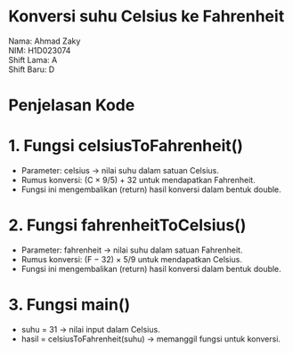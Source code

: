 # Konversi suhu Celsius ke Fahrenheit
Nama: Ahmad Zaky <br>
NIM: H1D023074 <br>
Shift Lama: A <br>
Shift Baru: D

# Penjelasan Kode
# 1. Fungsi celsiusToFahrenheit()
- Parameter: celsius → nilai suhu dalam satuan Celsius. <br>
- Rumus konversi: (C × 9/5) + 32 untuk mendapatkan Fahrenheit. <br>
- Fungsi ini mengembalikan (return) hasil konversi dalam bentuk double.

# 2. Fungsi fahrenheitToCelsius()
- Parameter: fahrenheit → nilai suhu dalam satuan Fahrenheit.<br>
- Rumus konversi: (F − 32) × 5/9 untuk mendapatkan Celsius. <br>
- Fungsi ini mengembalikan (return) hasil konversi dalam bentuk double.

# 3. Fungsi main()
- suhu = 31 → nilai input dalam Celsius.
- hasil = celsiusToFahrenheit(suhu) → memanggil fungsi untuk konversi.





